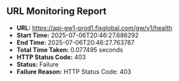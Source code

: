 ## URL Monitoring Report

- **URL:** https://api-gw1-prod1.fisglobal.com/gw/v1/health
- **Start Time:** 2025-07-06T20:46:27.686292
- **End Time:** 2025-07-06T20:46:27.763787
- **Total Time Taken:** 0.077495 seconds
- **HTTP Status Code:** 403
- **Status:** Failure
- **Failure Reason:** HTTP Status Code: 403
